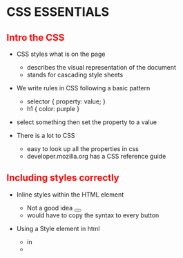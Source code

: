 # CSS ESSENTIALS

## Intro the CSS

- CSS styles what is on the page

  - describes the visual representation of the document
  - stands for cascading style sheets

- We write rules in CSS following a basic pattern
  - selector {
    property: value;
    }
  - h1 {
    color: purple
    }
- select something then set the property to a value

- There is a lot to CSS
  - easy to look up all the properties in css
  - developer.mozilla.org has a CSS reference guide

## Including styles correctly

- Inline styles within the HTML element

  - Not a good idea
    <button style="color: purple;">
  - would have to copy the syntax to every button

- Using a Style element in html

  - in <head>
  - <style>
      h2 {
          color: red;
      }

- External Style Sheet
  - write styles in a .css file
  - link to the file in any document you make
  - <head>
        <link rel = "stylesheet" href="my_style_sheet.css">
    </head>

## Basic CSS Properties

### colors

- can set all types of specified selectors to a certain color
  - color = text color
  - background-color = box color
    - background is not the same
- can use name, RGB or Hex color schemes

### Text Properties

- text align only moves it within the content box

- font weight controls boldness or lightness

  - words or numbers
  - 400 is normal and 700 is bold usually

- text decoration controls the appreance of decorative lines

- line height controls the spacing between lines

- font size
  - comes in relative or absolute measures
  - pixles
    - most common absolute measurement
    - not recommended for reactive websites
- font family
  - chnage the font of an element
  - can also make a font stack for as a list of font options

## CSS Selectors

- Universal Selectors
  - selects everything
- Element selector
  - everything of a given type
  - can use a comma to combine elements
- id selector
  - can select a single element based on id using #idname
- class selector
  - similar to an id
  - can be applied to multiple elements
  - can have groups of things than you can style together
  - .classname
- descendant selector
  - uses a space rather than a comma to show selectors nested inside other selectors
- Adjacent selector
  - h1 + p
  - paragraphs that come right after an h1
  - is on the same level (not nested)
- Direct Child
  - div > li
  - all list items directly nested inside a div
- Attribute Selector

  - input[type = "text"]
    - select all elements where the input type is a text

- Pseudo Classes

  - keyword added to a selector based on a certain state - active, checked, first, hover, etc. - has to start with a colon
    -Pseudo Elements - select a particular part of an element - first letter of every paragraph or first line - use two colons

- Casecading

  - the order of our styles matters and is reflected in the browsers
  - if two h1's exist it will take the last values it reads

- Specificity

  - what happens when there are conflicting style effecting the same element
  - how the browser applies rule when conflict is encountered
    - the browser will take the value from the most specific selector
    - ID > Class > Element

- Inheretance
  - some elements will be inhereted by child elements
  - i.e. changing the color of body to pink at that is it. every element inside the body will be pink unless another selector is used
  - takes in from the closest parent
    - a paragraph would inheret color from section over body since section would be closer

## CSS Box Model

- Idea that everything in CSS is a box with different properties or components

  - Content, Padding, Border, Margin

- Width & Height

  - set the width and height of an element
  - default is the size of the content

- Border

  - border around an element
  - can be very specific about the border properties
  - Border-width
    - thickness
  - Border-color
    - controls the color
  - Border-style

    - controls the line style

  - Border shorthand
    - width, style, width in one line

- Padding the space between the content and the border

  - can set the value of each side or all together
  - shorthand property
    - 1 value = all
    - 2 = vertical horizontal
    - 3 = top horizontal bottom
    - 4 = top right bottom left

- Margin

  - spacing on the outside of the border between elements

- Display Property

  - Inline
    - width and height are ignored by default
    - margin and padding are also respected horizontally but not vertically
  - Block
    - width and height are respected
    - padding are margin are respected on all four sides
  - Inline-Block
    - behaves like an inline element but block style elements are respected

- CSS Units Revisited
  - Pixels are the most common abosolute units
  - Relative Units
    - Percentages
      - relative to property of the parent
    - em
      - relative to the parent
      - 1em is equal to the parent
      - 2em is double the size of the parent
      - common to ems with margin
        - corresponds and scales relative to the font size of the element
        - useful you want all the elements of something to scale all at once
      - one problem is nested elements can grow or shrink very quickly such as in nested lists
    - rem
      - Root EMS
        - relative to one root font size {html} for the entire document rather than the parent
        - can set the relative font size for an entire document based on the root element

## Other CSS Properties

- Opacity and Alpha
  - Transpency
    - RGBA
      - scale between 0 and 1
      - for just the single element
      - for hex colors it scales from 00 - FF and the end of the hexdec code
    - Opacity
      - is the entire element or class and everything inside

- Position
  - static = default value for all elements
  - relative = can move an element relative to itself
    - top, left, values can be positive and negative
  - absolute
    - element is removed from the document flow
    - position relative to the body or another positioned element that is not static
  - fixed = only posiiton to the body and stays as you scroll
  - sticky
    - is fixed when you are scrolling

- Transitions
  - property name duration timing function
  - similar to the syntax as a border: width style color
    - easings.net for looking up timing functions.
    - don't do transitions all, better to single out the properties you want

- Transform
  - transforming elements
    - rotate, skew, translate, etc.
    - rotate: an object
    - transfrom: grow or skrink an object
    - translate: move an object in a direction
    - skew: skew an object
    - can combine elements at the same time
  - will apply to everything in our element that we select

- Box Shadow
  - cast a drop shadow from a frame

- Background
  - image
    - can pass in a url either for a folder or online through background-image: url()
  - size
    - can change the size of the image we pass in
  - if you are using background it has to done right after position and needs a / inbetween
    - i.e. center/cover

- Google Fonts
  - Can you free fonts for webpages
  - fonts.google.com
  - can add what fonts you want and it gives you an embed link to add it to the document which you can then implement in css
  - it will grab the fonts using the link when the page loads
  - can select multiple font families and weights

## Flexbox and Responsive CSS
- focus on the concepts not memorizing the properties

- What is flexbox
  - how do we distribute space across elements as the page expands and contrasts to create flexible layouts

- The flex-model
  - set display to flex
    - main axis
      - left to right
  - flex-direction
    - default is left to right
    - reverse
      - direction from right to left with reverse
    - column
      - our main axis goes top to bottom
    - column reverse
      - our main axis goes bottom to top
  - justify content
    - how we align items on the main axis
    - default is flex-start
      - dependes on the side where the main axis starts
    - flex-end
      - sets the start to the other side
    - center
      - centers content along the main axis
  - flex-wrap
    - how to wrap the content if there isn't enough space in the element
    - wrap and wrap reversed
    - depends on the justify content and flex-direction
  - align items
    - how we align items along the cross axis
    - has similar items to justify content
    - text items can be aligned through baseline
  -align content
    - distribute along the cross axis when there are multiple rows
    - controlling space between the rows or columns depending on the orientation
  
  - align self
    - can change the alignment for a singular item along the cross axis

### Flexing Items
  - Flex Basis
    - defines the initial size of an element
  - flex grow
    - controls the amount of space an item takes up if available

    


